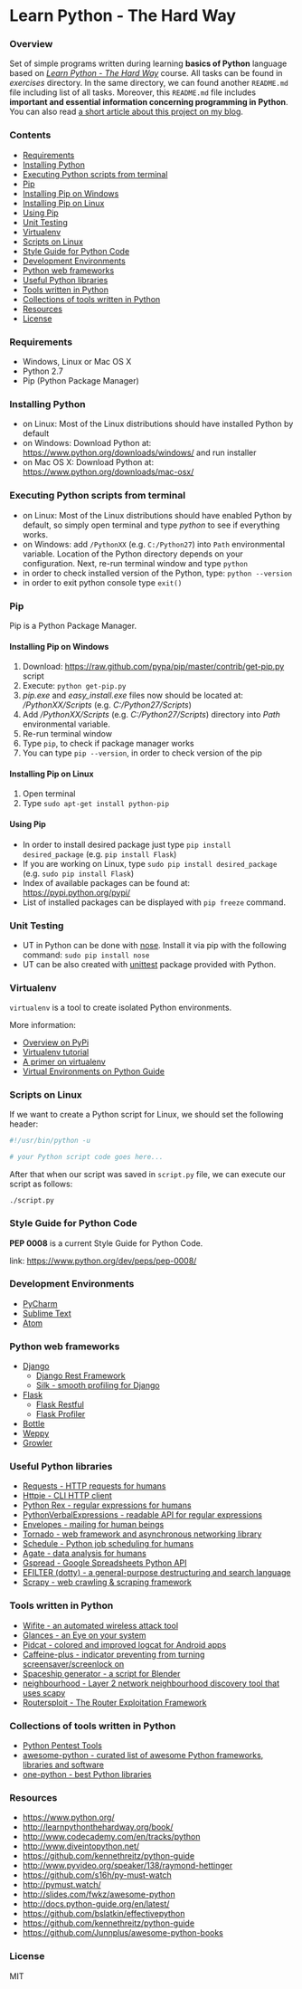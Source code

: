 Learn Python - The Hard Way
=========================

### Overview

Set of simple programs written during learning **basics of Python** language based on *[Learn Python - The Hard Way](http://learnpythonthehardway.org/book/)* course. All tasks can be found in *exercises* directory. In the same directory, we can found another `README.md` file including list of all tasks. Moreover, this `README.md` file includes **important and essential information concerning programming in Python**. You can also read [a short article about this project on my blog](http://blog.wittchen.biz.pl/learning-python/).

### Contents
* [Requirements](#requirements)
* [Installing Python](#installing-python)
* [Executing Python scripts from terminal](#executing-python-scripts-from-terminal)
* [Pip](#pip)
 * [Installing Pip on Windows](#installing-pip-on-windows)
 * [Installing Pip on Linux](#installing-pip-on-linux)
 * [Using Pip](#using-pip)
* [Unit Testing](#unit-testing)
* [Virtualenv](#virtualenv)
* [Scripts on Linux](#scripts-on-linux)
* [Style Guide for Python Code](#style-guide-for-python-code)
* [Development Environments](#development-environments)
* [Python web frameworks](#python-web-frameworks)
* [Useful Python libraries](#useful-python-libraries)
* [Tools written in Python](#tools-written-in-python)
* [Collections of tools written in Python](#collections-of-tools-written-in-python)
* [Resources](#resources)
* [License](#license)

### Requirements
* Windows, Linux or Mac OS X
* Python 2.7
* Pip (Python Package Manager)

### Installing Python
* on Linux: Most of the Linux distributions should have installed Python by default
* on Windows: Download Python at: https://www.python.org/downloads/windows/ and run installer
* on Mac OS X: Download Python at: https://www.python.org/downloads/mac-osx/

### Executing Python scripts from terminal
* on Linux: Most of the Linux distributions should have enabled Python by default, so simply open terminal and type *python* to see if everything works.
* on Windows: add `/PythonXX` (e.g. `C:/Python27`) into `Path` environmental variable. Location of the Python directory depends on your configuration. Next, re-run terminal window and type `python`
* in order to check installed version of the Python, type: `python --version`
* in order to exit python console type `exit()`

### Pip
Pip is a Python Package Manager.

#### Installing Pip on Windows
1. Download: https://raw.github.com/pypa/pip/master/contrib/get-pip.py script
2. Execute: `python get-pip.py`
3. *pip.exe* and *easy_install.exe* files now should be located at: */PythonXX/Scripts* (e.g. *C:/Python27/Scripts*)
4. Add */PythonXX/Scripts* (e.g. *C:/Python27/Scripts*) directory into *Path* environmental variable.
5. Re-run terminal window
6. Type `pip`, to check if package manager works
7. You can type `pip --version`, in order to check version of the pip

#### Installing Pip on Linux
1. Open terminal
2. Type `sudo apt-get install python-pip`

#### Using Pip
* In order to install desired package just type `pip install desired_package` (e.g. `pip install Flask`)
* If you are working on Linux, type `sudo pip install desired_package` (e.g. `sudo pip install Flask`)
* Index of available packages can be found at: https://pypi.python.org/pypi/
* List of installed packages can be displayed with `pip freeze` command.

### Unit Testing
* UT in Python can be done with [nose](https://pypi.python.org/pypi/nose/). Install it via pip with the following command: `sudo pip install nose`
* UT can be also created with [unittest](https://docs.python.org/2/library/unittest.html) package provided with Python.

### Virtualenv

`virtualenv` is a tool to create isolated Python environments.

More information:
* [Overview on PyPi](https://pypi.python.org/pypi/virtualenv)
* [Virtualenv tutorial](http://simononsoftware.com/virtualenv-tutorial/)
* [A primer on virtualenv](http://iamzed.com/2009/05/07/a-primer-on-virtualenv/)
* [Virtual Environments on Python Guide](http://docs.python-guide.org/en/latest/dev/virtualenvs/)

### Scripts on Linux

If we want to create a Python script for Linux, we should set the following header:

```python
#!/usr/bin/python -u

# your Python script code goes here...
```

After that when our script was saved in `script.py` file, we can execute our script as follows:

```
./script.py
```

### Style Guide for Python Code

**PEP 0008** is a current Style Guide for Python Code.

link: https://www.python.org/dev/peps/pep-0008/

### Development Environments
* [PyCharm](https://www.jetbrains.com/pycharm/)
* [Sublime Text](http://www.sublimetext.com/)
* [Atom](https://atom.io/)

### Python web frameworks
* [Django](https://www.djangoproject.com/)
  * [Django Rest Framework](https://github.com/tomchristie/django-rest-framework)
  * [Silk - smooth profiling for Django](https://github.com/mtford90/silk)
* [Flask](http://flask.pocoo.org/)
  * [Flask Restful](https://github.com/flask-restful/flask-restful)
  * [Flask Profiler](https://github.com/muatik/flask-profiler)
* [Bottle](http://bottlepy.org/)
* [Weppy](https://github.com/gi0baro/weppy)
* [Growler](https://github.com/pyGrowler/Growler)

### Useful Python libraries
* [Requests - HTTP requests for humans](https://github.com/kennethreitz/requests)
* [Httpie - CLI HTTP client](https://github.com/jkbrzt/httpie)
* [Python Rex - regular expressions for humans](https://github.com/cypreess/python-rex)
* [PythonVerbalExpressions - readable API for regular expressions](https://github.com/VerbalExpressions/PythonVerbalExpressions)
* [Envelopes - mailing for human beings](https://github.com/tomekwojcik/envelopes)
* [Tornado - web framework and asynchronous networking library](https://github.com/tornadoweb/tornado)
* [Schedule - Python job scheduling for humans](https://github.com/dbader/schedule)
* [Agate - data analysis for humans](https://github.com/onyxfish/agate)
* [Gspread - Google Spreadsheets Python API](https://github.com/burnash/gspread)
* [EFILTER (dotty) - a general-purpose destructuring and search language](https://github.com/google/dotty)
* [Scrapy - web crawling & scraping framework](https://github.com/scrapy/scrapy)

### Tools written in Python

* [Wifite - an automated wireless attack tool](https://github.com/derv82/wifite)
* [Glances - an Eye on your system](https://github.com/nicolargo/glances)
* [Pidcat - colored and improved logcat for Android apps](https://github.com/JakeWharton/pidcat)
* [Caffeine-plus - indicator preventing from turning screensaver/screenlock on](https://github.com/mildmojo/caffeine-plus)
* [Spaceship generator - a script for Blender](https://github.com/a1studmuffin/SpaceshipGenerator)
* [neighbourhood - Layer 2 network neighbourhood discovery tool that uses scapy](https://github.com/bwaldvogel/neighbourhood)
* [Routersploit - The Router Exploitation Framework](https://github.com/reverse-shell/routersploit)

### Collections of tools written in Python
* [Python Pentest Tools](https://github.com/dloss/python-pentest-tools)
* [awesome-python - curated list of awesome Python frameworks, libraries and software](https://github.com/vinta/awesome-python)
* [one-python - best Python libraries](https://github.com/geekan/one-python)

### Resources
* https://www.python.org/
* http://learnpythonthehardway.org/book/
* http://www.codecademy.com/en/tracks/python
* http://www.diveintopython.net/
* https://github.com/kennethreitz/python-guide
* http://www.pyvideo.org/speaker/138/raymond-hettinger
* https://github.com/s16h/py-must-watch
* http://pymust.watch/
* http://slides.com/fwkz/awesome-python
* http://docs.python-guide.org/en/latest/
* https://github.com/bslatkin/effectivepython
* https://github.com/kennethreitz/python-guide
* https://github.com/Junnplus/awesome-python-books

### License
MIT
